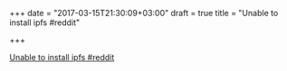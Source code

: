+++
date = "2017-03-15T21:30:09+03:00"
draft = true
title = "Unable to install ipfs  #reddit"

+++

<p><a href="https://t.co/aTN6M51Dl5">Unable to install ipfs  #reddit</a></p>
